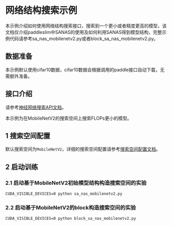 # 网络结构搜索示例

本示例介绍如何使用网络结构搜索接口，搜索到一个更小或者精度更高的模型，该文档仅介绍paddleslim中SANAS的使用及如何利用SANAS得到模型结构，完整示例代码请参考sa_nas_mobilenetv2.py或者block_sa_nas_mobilenetv2.py。

## 数据准备
本示例默认使用cifar10数据，cifar10数据会根据调用的paddle接口自动下载，无需额外准备。

## 接口介绍
请参考<a href='../../docs/zh_cn/api_cn/nas_api.rst'>神经网络搜索API文档</a>。

本示例为在MobileNetV2的搜索空间上搜索FLOPs更小的模型。
## 1 搜索空间配置
默认搜索空间为`MobileNetV2`，详细的搜索空间配置请参考<a href='../../docs/zh_cn/api_cn/search_space.md'>搜索空间配置文档</a>。

## 2 启动训练

### 2.1 启动基于MobileNetV2初始模型结构构造搜索空间的实验
```shell
CUDA_VISIBLE_DEVICES=0 python sa_nas_mobilenetv2.py
```


### 2.2 启动基于MobileNetV2的block构造搜索空间的实验
```shell
CUDA_VISIBLE_DEVICES=0 python block_sa_nas_mobilenetv2.py
```
